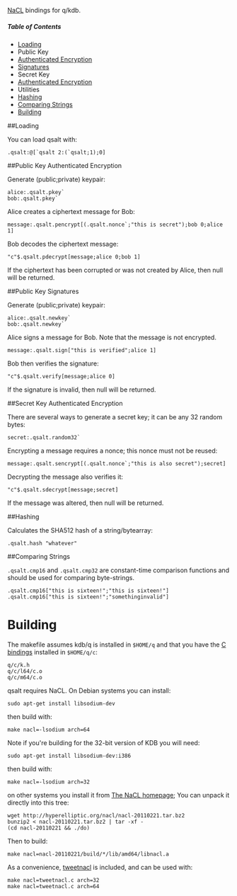 [NaCL](http://nacl.cr.yp.to/) bindings for q/kdb.

##### Table of Contents  
* [Loading](#loading)
* Public Key
 * [Authenticated Encryption](#public-key-authenticated-encryption)
 * [Signatures](#public-key-signatures)
* Secret Key
 * [Authenticated Encryption](#secret-key-authenticated-encryption)
* Utilities
 * [Hashing](#hashing)
 * [Comparing Strings](#comparing-strings)
* [Building](#building)

##Loading

You can load qsalt with:

    .qsalt:@[`qsalt 2:(`qsalt;1);0]

##Public Key Authenticated Encryption

Generate (public;private) keypair:

    alice:.qsalt.pkey`
    bob:.qsalt.pkey`

Alice creates a ciphertext message for Bob:

    message:.qsalt.pencrypt[(.qsalt.nonce`;"this is secret");bob 0;alice 1]

Bob decodes the ciphertext message:

    "c"$.qsalt.pdecrypt[message;alice 0;bob 1]

If the ciphertext has been corrupted or was not created by Alice, then null will be returned.

##Public Key Signatures

Generate (public;private) keypair:

    alice:.qsalt.newkey`
    bob:.qsalt.newkey`

Alice signs a message for Bob. Note that the message is not encrypted.

    message:.qsalt.sign["this is verified";alice 1]

Bob then verifies the signature:

    "c"$.qsalt.verify[message;alice 0]

If the signature is invalid, then null will be returned.

##Secret Key Authenticated Encryption

There are several ways to generate a secret key; it can be any 32 random bytes:

    secret:.qsalt.random32`

Encrypting a message requires a nonce; this nonce must not be reused:

    message:.qsalt.sencrypt[(.qsalt.nonce`;"this is also secret");secret]

Decrypting the message also verifies it:

    "c"$.qsalt.sdecrypt[message;secret]

If the message was altered, then null will be returned.

##Hashing

Calculates the SHA512 hash of a string/bytearray:

    .qsalt.hash "whatever"

##Comparing Strings

`.qsalt.cmp16` and `.qsalt.cmp32` are constant-time comparison functions and should be used for comparing byte-strings.

    .qsalt.cmp16["this is sixteen!";"this is sixteen!"]
    .qsalt.cmp16["this is sixteen!";"somethinginvalid"]

# Building
The makefile assumes kdb/q is installed in `$HOME/q` and that you have
the [C bindings](http://kx.com/q/d/c.htm) installed in `$HOME/q/c`:

    q/c/k.h
    q/c/l64/c.o
    q/c/m64/c.o

qsalt requires NaCL. On Debian systems you can install:

    sudo apt-get install libsodium-dev

then build with:

    make nacl=-lsodium arch=64

Note if you're building for the 32-bit version of KDB you will need:

    sudo apt-get install libsodium-dev:i386

then build with:

    make nacl=-lsodium arch=32

on other systems you install it from [The NaCL homepage](http://nacl.cr.yp.to/install.html); You can unpack it directly into this tree:

    wget http://hyperelliptic.org/nacl/nacl-20110221.tar.bz2
    bunzip2 < nacl-20110221.tar.bz2 | tar -xf -
    (cd nacl-20110221 && ./do)

Then to build:

    make nacl=nacl-20110221/build/*/lib/amd64/libnacl.a

As a convenience, [tweetnacl](tweetnacl.c) is included, and can be used with:

    make nacl=tweetnacl.c arch=32
    make nacl=tweetnacl.c arch=64



